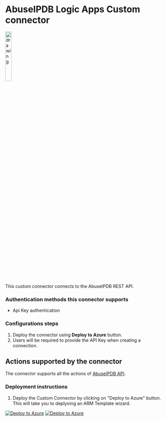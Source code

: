 # AbuseIPDB Logic Apps Custom connector

<img src="../abuseipdb-logo.svg" alt="drawing" width="20%"/><br>

This custom connector connects to the AbuseIPDB REST API.

### Authentication methods this connector supports

*  Api Key authentication

### Configurations steps
1. Deploy the connector using **Deploy to Azure** button.
2. Users will be required to provide the API Key when creating a connection.




## Actions supported by the connector

The connector supports all the actions of [AbuseIPDB API](https://docs.abuseipdb.com/#introduction).



### Deployment instructions
1. Deploy the Custom Connector by clicking on "Deploy to Azure" button. This will take you to deplyoing an ARM Template wizard.

[![Deploy to Azure](https://aka.ms/deploytoazurebutton)](https://portal.azure.com/#create/Microsoft.Template/uri/https%3A%2F%2Fraw.githubusercontent.com%2FAzure%2FAzure-Sentinel%2Fmaster%2FSolutions%2FAbuseIPDB%2FPlaybooks%2FAbuseIPDBAPIConnector%2Fazuredeploy.json) [![Deploy to Azure](https://aka.ms/deploytoazuregovbutton)](https://portal.azure.us/#create/Microsoft.Template/uri/https%3A%2F%2Fraw.githubusercontent.com%2FAzure%2FAzure-Sentinel%2Fmaster%2FSolutions%2FAbuseIPDB%2FPlaybooks%2FAbuseIPDBAPIConnector%2Fazuredeploy.json)
